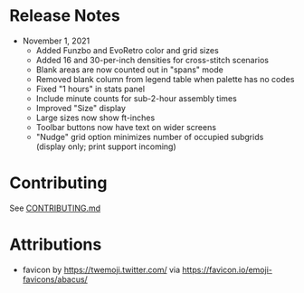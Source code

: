 
# Release Notes

 * November 1, 2021
   * Added Funzbo and EvoRetro color and grid sizes
   * Added 16 and 30-per-inch densities for cross-stitch scenarios
   * Blank areas are now counted out in "spans" mode
   * Removed blank column from legend table when palette has no codes
   * Fixed "1 hours" in stats panel
   * Include minute counts for sub-2-hour assembly times
   * Improved "Size" display
   * Large sizes now show ft-inches
   * Toolbar buttons now have text on wider screens
   * "Nudge" grid option minimizes number of occupied subgrids (display only; print support incoming)

# Contributing

See [CONTRIBUTING.md](./CONTRIBUTING.md)

# Attributions

 * favicon by https://twemoji.twitter.com/ via https://favicon.io/emoji-favicons/abacus/
